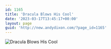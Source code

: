 ```yaml
---
id: 1165
title: 'Dracula Blows His Cool'
date: '2023-03-17T13:45:17+00:00'
layout: page
guid: 'http://new.andydixon.com/?page_id=1165'
---
```


![Dracula Blows His Cool](https://i0.wp.com/assets.g8x2.ldn.idrivee2-23.com/posters/Dracula%20Blows%20His%20Cool%2001.jpg?w=1200&ssl=1 "Dracula Blows His Cool")